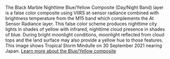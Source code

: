 The Black Marble Nighttime Blue/Yellow Composite (Day/Night Band) layer is a false color composite using VIIRS at-sensor radiance combined with brightness temperature from the M15 band which complements the At Sensor Radiance layer. This false color scheme produces nighttime city lights in shades of yellow with infrared, nighttime cloud presence in shades of blue. During bright moonlight conditions, moonlight reflected from cloud tops and the land surface may also provide a yellow hue to those features. This image shows Tropical Storm Mindulle on 30 September 2021 nearing Japan. [Learn more about the Blue/Yellow composite](https://earthdata.nasa.gov/news/feature-articles/new-black-marble-nighttime-blue-yellow-composite-product-makes-detecting)